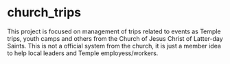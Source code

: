# church_trips
This project is focused on management of trips related to events as Temple trips, youth camps and others from the Church of Jesus Christ of Latter-day Saints. This is not a official system from the church, it is just a member idea to help local leaders and Temple employess/workers.
